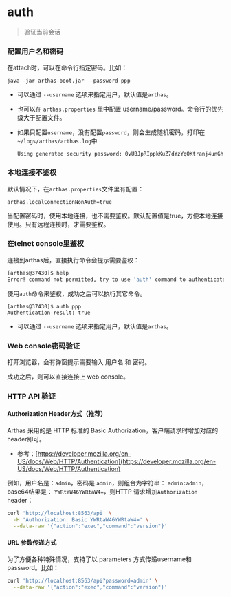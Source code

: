 auth
===

> 验证当前会话

### 配置用户名和密码

在attach时，可以在命令行指定密码。比如：

```
java -jar arthas-boot.jar --password ppp
```

* 可以通过 `--username` 选项来指定用户，默认值是`arthas`。
* 也可以在 `arthas.properties` 里中配置 username/password。命令行的优先级大于配置文件。
* 如果只配置`username`，没有配置`password`，则会生成随机密码，打印在`~/logs/arthas/arthas.log`中

  ```
  Using generated security password: 0vUBJpRIppkKuZ7dYzYqOKtranj4unGh
  ```

### 本地连接不鉴权

默认情况下，在`arthas.properties`文件里有配置：

```
arthas.localConnectionNonAuth=true
```

当配置密码时，使用本地连接，也不需要鉴权。默认配置值是true，方便本地连接使用。只有远程连接时，才需要鉴权。

### 在telnet console里鉴权

连接到arthas后，直接执行命令会提示需要鉴权：

```bash
[arthas@37430]$ help
Error! command not permitted, try to use 'auth' command to authenticates.
```

使用`auth`命令来鉴权，成功之后可以执行其它命令。

```
[arthas@37430]$ auth ppp
Authentication result: true
```

* 可以通过 `--username` 选项来指定用户，默认值是`arthas`。


### Web console密码验证

打开浏览器，会有弹窗提示需要输入 用户名 和 密码。

成功之后，则可以直接连接上 web console。

### HTTP API 验证


#### Authorization Header方式（推荐）
Arthas 采用的是 HTTP 标准的 Basic Authorization，客户端请求时增加对应的header即可。

* 参考：[https://developer.mozilla.org/en-US/docs/Web/HTTP/Authentication](https://developer.mozilla.org/en-US/docs/Web/HTTP/Authentication)


例如，用户名是：`admin`，密码是 `admin`，则组合为字符串： `admin:admin`，base64结果是： `YWRtaW46YWRtaW4=`，则HTTP 请求增加`Authorization` header：

```bash
curl 'http://localhost:8563/api' \
  -H 'Authorization: Basic YWRtaW46YWRtaW4=' \
  --data-raw '{"action":"exec","command":"version"}' 
```

#### URL 参数传递方式

为了方便各种特殊情况，支持了以 parameters 方式传递username和password。比如：

```bash
curl 'http://localhost:8563/api?password=admin' \
  --data-raw '{"action":"exec","command":"version"}' 
```

